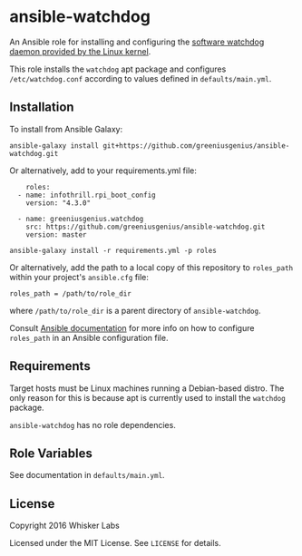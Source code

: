 # ansible-watchdog


An Ansible role for installing and configuring the
[software watchdog daemon provided by the Linux kernel](http://linux.die.net/man/8/watchdog).

This role installs the `watchdog` apt package and configures
`/etc/watchdog.conf` according to values defined in
`defaults/main.yml`.

## Installation

To install from Ansible Galaxy:

    ansible-galaxy install git+https://github.com/greeniusgenius/ansible-watchdog.git

Or alternatively, add to your requirements.yml file:

```
    roles:
  - name: infothrill.rpi_boot_config
    version: "4.3.0"

  - name: greeniusgenius.watchdog
    src: https://github.com/greeniusgenius/ansible-watchdog.git
    version: master
  ```
  `ansible-galaxy install -r requirements.yml -p roles`
    

Or alternatively, add the path to a local copy of this repository to
`roles_path` within your project's `ansible.cfg` file:

    roles_path = /path/to/role_dir

where `/path/to/role_dir` is a parent directory of
`ansible-watchdog`.

Consult
[Ansible documentation](http://docs.ansible.com/intro_configuration.html)
for more info on how to configure `roles_path` in an Ansible
configuration file.

## Requirements

Target hosts must be Linux machines running a Debian-based distro. The
only reason for this is because apt is currently used to install the
`watchdog` package.

`ansible-watchdog` has no role dependencies.

## Role Variables

See documentation in `defaults/main.yml`.

## License

Copyright 2016 Whisker Labs

Licensed under the MIT License. See `LICENSE` for details.
